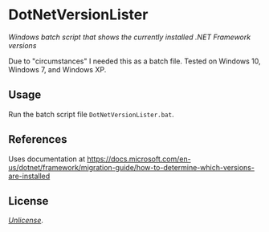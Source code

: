 # DotNetVersionLister

*Windows batch script that shows the currently installed .NET Framework versions*

Due to "circumstances" I needed this as a batch file.
Tested on Windows 10, Windows 7, and Windows XP.

## Usage

Run the batch script file `DotNetVersionLister.bat`.

## References

Uses documentation at https://docs.microsoft.com/en-us/dotnet/framework/migration-guide/how-to-determine-which-versions-are-installed

## License

[*Unlicense*](LICENSE).
